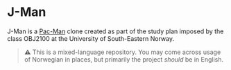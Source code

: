 # J-Man

J-Man is a [Pac-Man](https://en.wikipedia.org/wiki/Pac-Man) clone created as part of the study plan imposed by the class OBJ2100 at the University of South-Eastern Norway.

> :warning: This is a mixed-language repository. You may come across usage of Norwegian in places, but primarily the project _should_ be in English.